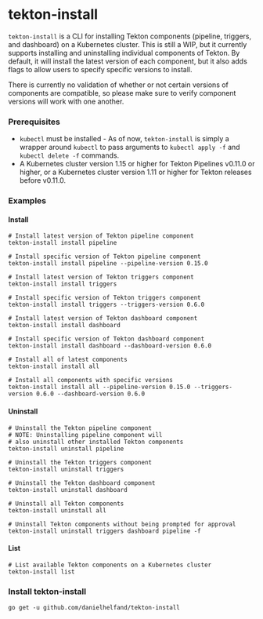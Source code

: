 # tekton-install

`tekton-install` is a CLI for installing Tekton components (pipeline, triggers, and dashboard) on a Kubernetes cluster. This is still a WIP, but it currently supports installing and uninstalling individual components of Tekton. By default, it will install the latest version of each component, but it also adds flags to allow users to specify specific versions to install.

There is currently no validation of whether or not certain versions of components are compatible, so please make sure to verify component versions will work with one another.

### Prerequisites

* `kubectl` must be installed - As of now, `tekton-install` is simply a wrapper around `kubectl` to pass arguments to `kubectl apply -f` and `kubectl delete -f` commands.
* A Kubernetes cluster version 1.15 or higher for Tekton Pipelines v0.11.0 or higher, or a Kubernetes cluster version 1.11 or higher for Tekton releases before v0.11.0.

### Examples

#### Install

```
# Install latest version of Tekton pipeline component
tekton-install install pipeline

# Install specific version of Tekton pipeline component
tekton-install install pipeline --pipeline-version 0.15.0

# Install latest version of Tekton triggers component
tekton-install install triggers

# Install specific version of Tekton triggers component
tekton-install install triggers --triggers-version 0.6.0

# Install latest version of Tekton dashboard component
tekton-install install dashboard

# Install specific version of Tekton dashboard component
tekton-install install dashboard --dashboard-version 0.6.0

# Install all of latest components
tekton-install install all

# Install all components with specific versions
tekton-install install all --pipeline-version 0.15.0 --triggers-version 0.6.0 --dashboard-version 0.6.0
```

#### Uninstall

```
# Uninstall the Tekton pipeline component
# NOTE: Uninstalling pipeline component will
# also uninstall other installed Tekton components
tekton-install uninstall pipeline

# Uninstall the Tekton triggers component
tekton-install uninstall triggers

# Uninstall the Tekton dashboard component
tekton-install uninstall dashboard

# Uninstall all Tekton components
tekton-install uninstall all

# Uninstall Tekton components without being prompted for approval
tekton-install uninstall triggers dashboard pipeline -f
```

#### List

```
# List available Tekton components on a Kubernetes cluster
tekton-install list
```

### Install tekton-install

```
go get -u github.com/danielhelfand/tekton-install
```
